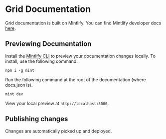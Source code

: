 # Grid Documentation

Grid documentation is built on Mintlify.  You can find Mintlify developer docs [here](https://www.mintlify.com/docs).

## Previewing Documentation

Install the [Mintlify CLI](https://www.npmjs.com/package/mint) to preview your documentation changes locally. To install, use the following command:

```
npm i -g mint
```

Run the following command at the root of the documentation (where docs.json is).

```
mint dev
```

View your local preview at `http://localhost:3000`.

## Publishing changes

Changes are automatically picked up and deployed.
